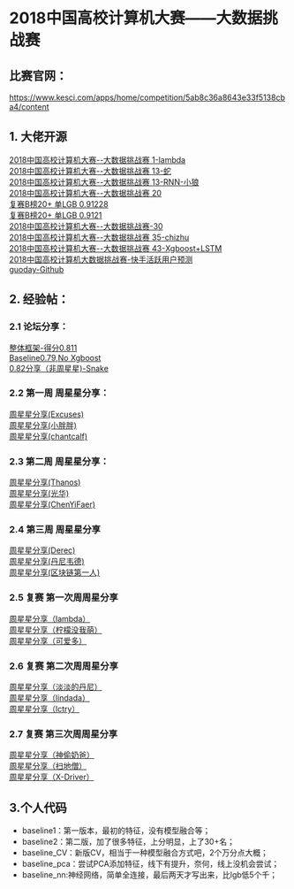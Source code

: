 # 2018中国高校计算机大赛——大数据挑战赛

## 比赛官网：
https://www.kesci.com/apps/home/competition/5ab8c36a8643e33f5138cba4/content

## 1. 大佬开源
[2018中国高校计算机大赛--大数据挑战赛 1-lambda](https://github.com/drop-out/RNN-Active-User-Forecast)  
[2018中国高校计算机大赛--大数据挑战赛 13-蛇](https://github.com/luoda888/2018-KUAISHOU-TSINGHUA-Top13-Solutions)  
[2018中国高校计算机大赛--大数据挑战赛 13-RNN-小狼](https://github.com/totoruo/KuaiShou2018-RANK13-RNN)  
[2018中国高校计算机大赛--大数据挑战赛 20](https://github.com/bigzhao/Kuaishou_2018_rank20th)  
[复赛B榜20+ 单LGB 0.91228](https://github.com/hellobilllee/ActiveUserPrediction/)  
[复赛B榜20+ 单LGB 0.9121](https://github.com/ZesenChen/kuaishou2018)  
[2018中国高校计算机大赛--大数据挑战赛-30](https://github.com/senmonster/2018-KUAISHOU-TSINGHUA-RANK30-Solutions)  
[2018中国高校计算机大赛--大数据挑战赛 35-chizhu](https://github.com/chizhu/kuaishou2018)  
[2018中国高校计算机大赛--大数据挑战赛 43-Xgboost+LSTM](https://github.com/xwsvincent/2018-KuaiShouAPP-ActiveUser-Prediction)  
[2018中国高校计算机大数据挑战赛-快手活跃用户预测](https://blog.csdn.net/u014775977/article/details/81705271)  
[guoday-Github](https://github.com/guoday)

## 2. 经验帖：

### 2.1 论坛分享：
[整体框架-得分0.811](https://www.kesci.com/apps/home/competition/forum/5b10d0ce79433a0277555bab)  
[Baseline0.79,No Xgboost](https://www.kesci.com/apps/home/competition/forum/5b08ec32e811fa77fb091433)  
[0.82分享（非周星星)-Snake](https://www.kesci.com/apps/home/competition/forum/5b1a6e69fe8bc06aa3aafec0)  

### 2.2 第一周 周星星分享：
[周星星分享(Excuses)](https://www.kesci.com/apps/home/competition/forum/5b10f29179433a0277558229)  
[周星星分享(小胖胖)](https://www.kesci.com/apps/home/competition/forum/5b124aae9cb0850279d46b84)  
[周星星分享(chantcalf)](https://www.kesci.com/apps/home/competition/forum/5b10ee5879433a0277557cdd)

### 2.3 第二周 周星星分享：
[周星星分享(Thanos)](https://www.kesci.com/apps/home/competition/forum/5b1a32fbfe8bc06aa3aab6bb)  
[周星星分享(光华)](https://www.kesci.com/apps/home/competition/forum/5b1a5899fe8bc06aa3aaeaa8)  
[周星星分享(ChenYiFaer)](https://www.kesci.com/apps/home/competition/forum/5b1a6084fe8bc06aa3aaf1f9)

### 2.4 第三周 周星星分享
[周星星分享(Derec)](https://www.kesci.com/apps/home/competition/forum/5b2cb519f110337467b28fbe)  
[周星星分享(丹尼韦德)](https://www.kesci.com/apps/home/competition/forum/5b2cd0b8f110337467b2b3f4)  
[周星星分享(区块链第一人)](https://www.kesci.com/apps/home/competition/forum/5b2c9d23f110337467b26d25)

### 2.5 复赛 第一次周周星分享
[周星星分享（lambda）](https://www.kesci.com/home/competition/forum/5b51fddffc7e90001032e34d)  
[周星星分享（柠檬没我萌）](https://www.kesci.com/home/competition/forum/5b5569c5fc7e9000103932bd)  
[周星星分享（可爱多）](https://www.kesci.com/home/competition/forum/5b52f8d5fc7e900010347c08)  

### 2.6 复赛 第二次周周星分享
[周星星分享（淡淡的丹尼）](https://www.kesci.com/home/competition/forum/5b5acaa2a711e6001098d9ee)  
[周星星分享（lindada）](https://www.kesci.com/home/competition/forum/5b5ad22da711e6001098f045)  
[周星星分享（lctry）](https://www.kesci.com/home/competition/forum/5b5abf73a711e6001098ba48)  

### 2.7 复赛 第三次周周星分享
[周星星分享（神偷奶爸）](https://www.kesci.com/home/competition/forum/5b6452646a25e70011edbc83)  
[周星星分享（扫地僧）](https://www.kesci.com/home/competition/forum/5b6446cd6a25e70011ed99d1)  
[周星星分享（X-Driver）](https://www.kesci.com/home/competition/forum/5b64732c6a25e70011ee23a7)  

## 3.个人代码
* baseline1：第一版本，最初的特征，没有模型融合等；
* baseline2：第二版，加了很多特征，上分明显，上了30+名；
* baseline_CV：新版CV，相当于一种模型融合方式吧，2个万分点大概；
* baseline_pca：尝试PCA添加特征，线下有提升，奈何，线上没机会尝试；
* baseline_nn:神经网络，简单全连接，最后两天才写出来，比lgb低5个千；

